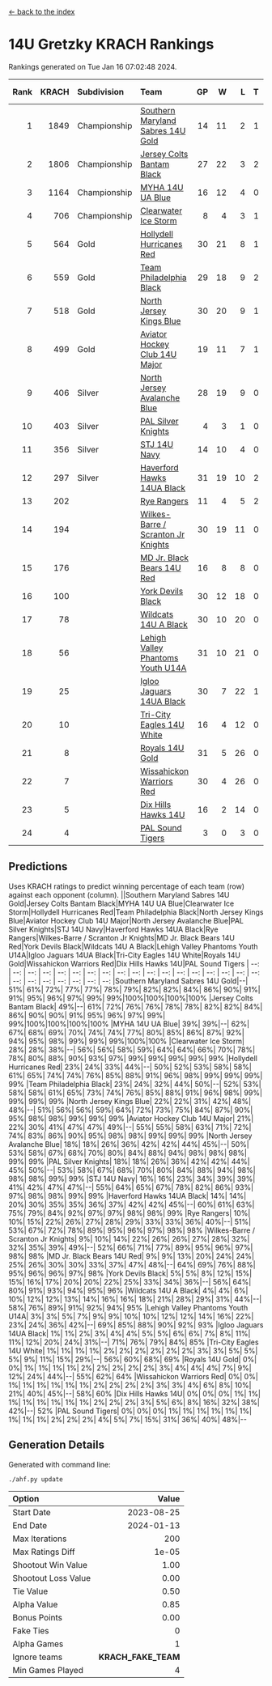 [<- back to the index](readme.md)
# 14U Gretzky KRACH Rankings
Rankings generated on Tue Jan 16 07:02:48 2024.

Rank|KRACH|Subdivision|Team|GP|W|L|T|OTW|OTL|SoS|Exp Wins|Win Diff
---:|---:|:---|:---|---:|---:|---:|---:|---:|---:|---:|---:|---:
1|1849|Championship|[Southern Maryland Sabres 14U Gold](https://gamesheetstats.com/seasons/3659/teams/140588/schedule)|14|11|2|1|0|0|453|12.3|-0.0
2|1806|Championship|[Jersey Colts Bantam Black](https://gamesheetstats.com/seasons/3659/teams/140580/schedule)|27|22|3|2|2|0|370|23.8|-0.0
3|1164|Championship|[MYHA 14U UA Blue](https://gamesheetstats.com/seasons/3659/teams/140583/schedule)|16|12|4|0|2|2|454|12.8|-0.0
4|706|Championship|[Clearwater Ice Storm](https://gamesheetstats.com/seasons/3659/teams/142500/schedule)|8|4|3|1|0|0|736|5.3|-0.0
5|564|Gold|[Hollydell Hurricanes Red](https://gamesheetstats.com/seasons/3659/teams/140578/schedule)|30|21|8|1|1|1|371|22.3|-0.0
6|559|Gold|[Team Philadelphia Black](https://gamesheetstats.com/seasons/3659/teams/140590/schedule)|29|18|9|2|2|2|516|19.8|-0.0
7|518|Gold|[North Jersey Kings Blue](https://gamesheetstats.com/seasons/3659/teams/140585/schedule)|30|20|9|1|3|1|418|21.3|-0.0
8|499|Gold|[Aviator Hockey Club 14U Major](https://gamesheetstats.com/seasons/3659/teams/140575/schedule)|19|11|7|1|1|1|596|12.3|-0.0
9|406|Silver|[North Jersey Avalanche Blue](https://gamesheetstats.com/seasons/3659/teams/140584/schedule)|28|19|9|0|0|1|395|19.9|0.0
10|403|Silver|[PAL Silver Knights](https://gamesheetstats.com/seasons/3659/teams/140614/schedule)|4|3|1|0|0|0|203|3.8|-0.0
11|356|Silver|[STJ 14U Navy](https://gamesheetstats.com/seasons/3659/teams/140589/schedule)|14|10|4|0|0|1|292|10.8|-0.0
12|297|Silver|[Haverford Hawks 14UA Black](https://gamesheetstats.com/seasons/3659/teams/140577/schedule)|31|19|10|2|0|2|350|20.9|0.0
13|202||[Rye Rangers](https://gamesheetstats.com/seasons/3659/teams/140587/schedule)|11|4|5|2|1|1|517|5.9|0.0
14|194||[Wilkes-Barre / Scranton Jr Knights](https://gamesheetstats.com/seasons/3659/teams/140593/schedule)|30|19|11|0|2|0|232|19.9|0.0
15|176||[MD Jr. Black Bears 14U Red](https://gamesheetstats.com/seasons/3659/teams/140581/schedule)|16|8|8|0|0|1|280|8.9|0.0
16|100||[York Devils Black](https://gamesheetstats.com/seasons/3659/teams/140595/schedule)|30|12|18|0|1|0|440|12.9|0.0
17|78||[Wildcats 14U A Black](https://gamesheetstats.com/seasons/3659/teams/140592/schedule)|30|10|20|0|1|2|478|10.9|0.0
18|56||[Lehigh Valley Phantoms Youth U14A](https://gamesheetstats.com/seasons/3659/teams/140582/schedule)|31|10|21|0|0|0|410|10.9|0.0
19|25||[Igloo Jaguars 14UA Black](https://gamesheetstats.com/seasons/3659/teams/140579/schedule)|30|7|22|1|0|0|366|8.4|0.0
20|10||[Tri-City Eagles 14U White](https://gamesheetstats.com/seasons/3659/teams/140591/schedule)|16|4|12|0|0|0|163|4.9|0.0
21|8||[Royals 14U Gold](https://gamesheetstats.com/seasons/3659/teams/140586/schedule)|31|5|26|0|0|1|157|5.9|0.0
22|7||[Wissahickon Warriors Red](https://gamesheetstats.com/seasons/3659/teams/140594/schedule)|30|4|26|0|0|0|240|4.9|0.0
23|5||[Dix Hills Hawks 14U](https://gamesheetstats.com/seasons/3659/teams/140576/schedule)|16|2|14|0|0|0|299|2.9|0.0
24|4||[PAL Sound Tigers](https://gamesheetstats.com/seasons/3659/teams/140615/schedule)|3|0|3|0|0|0|253|0.9|0.0

## Predictions
Uses KRACH ratings to predict winning percentage of each team (row) against each opponent (column).
||Southern Maryland Sabres 14U Gold|Jersey Colts Bantam Black|MYHA 14U UA Blue|Clearwater Ice Storm|Hollydell Hurricanes Red|Team Philadelphia Black|North Jersey Kings Blue|Aviator Hockey Club 14U Major|North Jersey Avalanche Blue|PAL Silver Knights|STJ 14U Navy|Haverford Hawks 14UA Black|Rye Rangers|Wilkes-Barre / Scranton Jr Knights|MD Jr. Black Bears 14U Red|York Devils Black|Wildcats 14U A Black|Lehigh Valley Phantoms Youth U14A|Igloo Jaguars 14UA Black|Tri-City Eagles 14U White|Royals 14U Gold|Wissahickon Warriors Red|Dix Hills Hawks 14U|PAL Sound Tigers
| --: | --: | --: | --: | --: | --: | --: | --: | --: | --: | --: | --: | --: | --: | --: | --: | --: | --: | --: | --: | --: | --: | --: | --: | --: 
|Southern Maryland Sabres 14U Gold|--| 51%| 61%| 72%| 77%| 77%| 78%| 79%| 82%| 82%| 84%| 86%| 90%| 91%| 91%| 95%| 96%| 97%| 99%| 99%|100%|100%|100%|100%
|Jersey Colts Bantam Black| 49%|--| 61%| 72%| 76%| 76%| 78%| 78%| 82%| 82%| 84%| 86%| 90%| 90%| 91%| 95%| 96%| 97%| 99%| 99%|100%|100%|100%|100%
|MYHA 14U UA Blue| 39%| 39%|--| 62%| 67%| 68%| 69%| 70%| 74%| 74%| 77%| 80%| 85%| 86%| 87%| 92%| 94%| 95%| 98%| 99%| 99%| 99%|100%|100%
|Clearwater Ice Storm| 28%| 28%| 38%|--| 56%| 56%| 58%| 59%| 64%| 64%| 66%| 70%| 78%| 78%| 80%| 88%| 90%| 93%| 97%| 99%| 99%| 99%| 99%| 99%
|Hollydell Hurricanes Red| 23%| 24%| 33%| 44%|--| 50%| 52%| 53%| 58%| 58%| 61%| 65%| 74%| 74%| 76%| 85%| 88%| 91%| 96%| 98%| 99%| 99%| 99%| 99%
|Team Philadelphia Black| 23%| 24%| 32%| 44%| 50%|--| 52%| 53%| 58%| 58%| 61%| 65%| 73%| 74%| 76%| 85%| 88%| 91%| 96%| 98%| 99%| 99%| 99%| 99%
|North Jersey Kings Blue| 22%| 22%| 31%| 42%| 48%| 48%|--| 51%| 56%| 56%| 59%| 64%| 72%| 73%| 75%| 84%| 87%| 90%| 95%| 98%| 98%| 99%| 99%| 99%
|Aviator Hockey Club 14U Major| 21%| 22%| 30%| 41%| 47%| 47%| 49%|--| 55%| 55%| 58%| 63%| 71%| 72%| 74%| 83%| 86%| 90%| 95%| 98%| 98%| 99%| 99%| 99%
|North Jersey Avalanche Blue| 18%| 18%| 26%| 36%| 42%| 42%| 44%| 45%|--| 50%| 53%| 58%| 67%| 68%| 70%| 80%| 84%| 88%| 94%| 98%| 98%| 98%| 99%| 99%
|PAL Silver Knights| 18%| 18%| 26%| 36%| 42%| 42%| 44%| 45%| 50%|--| 53%| 58%| 67%| 68%| 70%| 80%| 84%| 88%| 94%| 98%| 98%| 98%| 99%| 99%
|STJ 14U Navy| 16%| 16%| 23%| 34%| 39%| 39%| 41%| 42%| 47%| 47%|--| 55%| 64%| 65%| 67%| 78%| 82%| 86%| 93%| 97%| 98%| 98%| 99%| 99%
|Haverford Hawks 14UA Black| 14%| 14%| 20%| 30%| 35%| 35%| 36%| 37%| 42%| 42%| 45%|--| 60%| 61%| 63%| 75%| 79%| 84%| 92%| 97%| 97%| 98%| 98%| 99%
|Rye Rangers| 10%| 10%| 15%| 22%| 26%| 27%| 28%| 29%| 33%| 33%| 36%| 40%|--| 51%| 53%| 67%| 72%| 78%| 89%| 95%| 96%| 97%| 98%| 98%
|Wilkes-Barre / Scranton Jr Knights|  9%| 10%| 14%| 22%| 26%| 26%| 27%| 28%| 32%| 32%| 35%| 39%| 49%|--| 52%| 66%| 71%| 77%| 89%| 95%| 96%| 97%| 98%| 98%
|MD Jr. Black Bears 14U Red|  9%|  9%| 13%| 20%| 24%| 24%| 25%| 26%| 30%| 30%| 33%| 37%| 47%| 48%|--| 64%| 69%| 76%| 88%| 95%| 96%| 96%| 97%| 98%
|York Devils Black|  5%|  5%|  8%| 12%| 15%| 15%| 16%| 17%| 20%| 20%| 22%| 25%| 33%| 34%| 36%|--| 56%| 64%| 80%| 91%| 93%| 94%| 95%| 96%
|Wildcats 14U A Black|  4%|  4%|  6%| 10%| 12%| 12%| 13%| 14%| 16%| 16%| 18%| 21%| 28%| 29%| 31%| 44%|--| 58%| 76%| 89%| 91%| 92%| 94%| 95%
|Lehigh Valley Phantoms Youth U14A|  3%|  3%|  5%|  7%|  9%|  9%| 10%| 10%| 12%| 12%| 14%| 16%| 22%| 23%| 24%| 36%| 42%|--| 69%| 85%| 88%| 90%| 92%| 93%
|Igloo Jaguars 14UA Black|  1%|  1%|  2%|  3%|  4%|  4%|  5%|  5%|  6%|  6%|  7%|  8%| 11%| 11%| 12%| 20%| 24%| 31%|--| 71%| 76%| 79%| 84%| 85%
|Tri-City Eagles 14U White|  1%|  1%|  1%|  1%|  2%|  2%|  2%|  2%|  2%|  2%|  3%|  3%|  5%|  5%|  5%|  9%| 11%| 15%| 29%|--| 56%| 60%| 68%| 69%
|Royals 14U Gold|  0%|  0%|  1%|  1%|  1%|  1%|  2%|  2%|  2%|  2%|  2%|  3%|  4%|  4%|  4%|  7%|  9%| 12%| 24%| 44%|--| 55%| 62%| 64%
|Wissahickon Warriors Red|  0%|  0%|  1%|  1%|  1%|  1%|  1%|  1%|  2%|  2%|  2%|  2%|  3%|  3%|  4%|  6%|  8%| 10%| 21%| 40%| 45%|--| 58%| 60%
|Dix Hills Hawks 14U|  0%|  0%|  0%|  1%|  1%|  1%|  1%|  1%|  1%|  1%|  1%|  2%|  2%|  2%|  3%|  5%|  6%|  8%| 16%| 32%| 38%| 42%|--| 52%
|PAL Sound Tigers|  0%|  0%|  0%|  1%|  1%|  1%|  1%|  1%|  1%|  1%|  1%|  1%|  2%|  2%|  2%|  4%|  5%|  7%| 15%| 31%| 36%| 40%| 48%|--

## Generation Details

Generated with command line:
```
./ahf.py update
```

| Option | Value |
| :----- | ----: |
| Start Date | 2023-08-25 |
| End Date | 2024-01-13 |
| Max Iterations | 200 |
| Max Ratings Diff | 1e-05 |
| Shootout Win Value | 1.00 |
| Shootout Loss Value | 0.00 |
| Tie Value | 0.50 |
| Alpha Value | 0.85 |
| Bonus Points | 0.00 |
| Fake Ties | 0 |
| Alpha Games | 1 |
| Ignore teams | __KRACH_FAKE_TEAM__ |
| Min Games Played | 4 |

